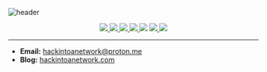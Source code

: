![header](https://capsule-render.vercel.app/api?type=soft&color=black&height=200&section=header&text=hackintoanetwork&fontColor=FFFFFF&fontSize=70&animation=fadeIn)

<div align="center">
  <a href="https://x.com/sehyoung___">
    <img src="https://img.shields.io/badge/Twitter-000000.svg?&style=for-the-badge&logo=x&logoColor=white"/>
  </a>
  <a href="https://hackintoanetwork.co.kr">
    <img src="https://img.shields.io/badge/Tistory-000000.svg?&style=for-the-badge&logo=tistory&logoColor=white"/>
  </a>
  <a href="https://hackintoanetwork.com">
    <img src="https://img.shields.io/badge/GitHub.io-181717.svg?&style=for-the-badge&logo=gitHub&logoColor=white"/>
  </a>
  <a href="mailto:hackintoanetwork@proton.me">
    <img src="https://img.shields.io/badge/proton%20mail-6D4AFF.svg?&style=for-the-badge&logo=proton&logoColor=white"/>
  </a>
  <img src="https://img.shields.io/badge/Discord-5865F2.svg?&style=for-the-badge&logo=discord&logoColor=white"/>
  <a href="https://instagram.com/hackintoanetwork">
    <img src="https://img.shields.io/badge/Instagram-E4405F.svg?&style=for-the-badge&logo=instagram&logoColor=white"/>
  </a>
  <a href="https://bugcrowd.com/hackintoanetwork">
    <img src="https://img.shields.io/badge/BugCrowd-ff6900.svg?style=for-the-badge&logo=bugcrowd&logoColor=white"/>
  </a>
</div>

---

- **Email:** [hackintoanetwork@proton.me](mailto:hackintoanetwork@proton.me)
- **Blog:** [hackintoanetwork.com](https://hackintoanetwork.com)
